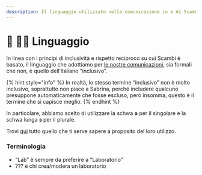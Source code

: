 ```yaml
---
description: Il linguaggio utilizzato nella comunicazione in e di Scambi
---
```


# 🤌 🤌🏼 Linguaggio

In linea con i principi di inclusività e rispetto reciproco su cui Scambi è basato, il linguaggio che adottiamo per [le nostre comunicazioni](comunicazione/), sia formali che non, è quello dell’italiano “inclusivo”.

{% hint style="info" %}
In realtà, lo stesso termine “inclusivo” non è molto inclusivo, soprattutto non piace a Sabrina, perché includere qualcuno presuppone automaticamente che fosse escluso, però insomma, questo è il termine che si capisce meglio.
{% endhint %}

In particolare, abbiamo scelto di utilizzare la schwa **ǝ** per il singolare e la schwa lunga **з** per il plurale.

Trovi [qui](https://italianoinclusivo.it/scrittura/) tutto quello che ti serve sapere a proposito del loro utilizzo.

### Terminologia

* “Lab” è sempre da preferire a “Laboratorio”
* ??? è chi crea/modera un laboratorio
